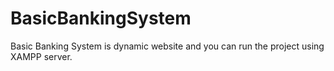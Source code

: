 # BasicBankingSystem
Basic Banking System is dynamic website and you can run the project using XAMPP server.
